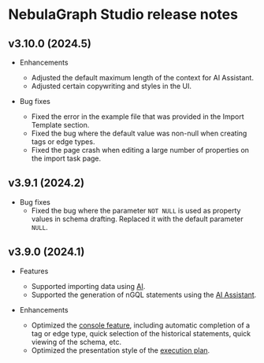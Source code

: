 # NebulaGraph Studio release notes

## v3.10.0 (2024.5)

- Enhancements

  - Adjusted the default maximum length of the context for AI Assistant.
  - Adjusted certain copywriting and styles in the UI.

- Bug fixes
  - Fixed the error in the example file that was provided in the Import Template section.
  - Fixed the bug where the default value was non-null when creating tags or edge types.
  - Fixed the page crash when editing a large number of properties on the import task page.

## v3.9.1 (2024.2)

- Bug fixes
  - Fixed the bug where the parameter `NOT NULL` is used as property values in schema drafting. Replaced it with the default parameter `NULL`.

## v3.9.0 (2024.1)

- Features
  - Supported importing data using [AI](../../nebula-studio/quick-start/st-ug-import-data.md).
  - Supported the generation of nGQL statements using the [AI Assistant](../../nebula-studio/quick-start/st-ug-console.md).

- Enhancements
  - Optimized the [console feature](../../nebula-studio/quick-start/st-ug-console.md), including automatic completion of a tag or edge type, quick selection of the historical statements, quick viewing of the schema, etc.
  - Optimized the presentation style of the [execution plan](../../nebula-studio/quick-start/st-ug-console.md).